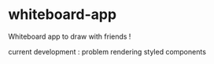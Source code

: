 # whiteboard-app
Whiteboard app to draw with friends !


current development :  problem rendering styled components

